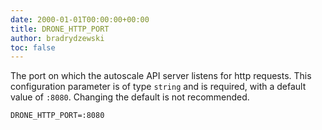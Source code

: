 ```yaml
---
date: 2000-01-01T00:00:00+00:00
title: DRONE_HTTP_PORT
author: bradrydzewski
toc: false
---
```


The port on which the autoscale API server listens for http
requests. This configuration parameter is of type `string`
and is required, with a default value of `:8080`. Changing 
the default is not recommended.

```
DRONE_HTTP_PORT=:8080
```

